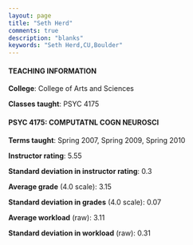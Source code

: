 ```yaml
---
layout: page
title: "Seth Herd" 
comments: true
description: "blanks"
keywords: "Seth Herd,CU,Boulder"
---
```

<head>
<script src="https://ajax.googleapis.com/ajax/libs/jquery/2.1.3/jquery.min.js"></script>
<script src="https://dl.dropboxusercontent.com/s/pc42nxpaw1ea4o9/highcharts.js?dl=0"></script>
<!-- <script src="../assets/js/highcharts.js"></script> -->
<style type="text/css">@font-face {
	font-family: "Bebas Neue";
	src: url(https://www.filehosting.org/file/details/544349/BebasNeue Regular.otf) format("opentype");
	}
	h1.Bebas { 
		font-family: "Bebas Neue", Verdana, Tahoma;
	}
</style>
</head>
	   
#### TEACHING INFORMATION

**College**: College of Arts and Sciences

**Classes taught**: PSYC 4175

#### PSYC 4175: COMPUTATNL COGN NEUROSCI

**Terms taught**: Spring 2007, Spring 2009, Spring 2010

**Instructor rating**: 5.55

**Standard deviation in instructor rating**: 0.3

**Average grade** (4.0 scale): 3.15

**Standard deviation in grades** (4.0 scale): 0.07

**Average workload** (raw): 3.11

**Standard deviation in workload** (raw): 0.31

